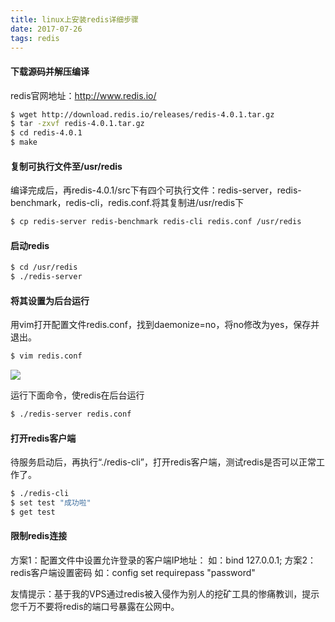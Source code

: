 ```yaml
---
title: linux上安装redis详细步骤
date: 2017-07-26  
tags: redis
---
```

#### 下载源码并解压编译

redis官网地址：http://www.redis.io/

```bash
$ wget http://download.redis.io/releases/redis-4.0.1.tar.gz
$ tar -zxvf redis-4.0.1.tar.gz
$ cd redis-4.0.1
$ make
```

<!--more-->

#### 复制可执行文件至/usr/redis

编译完成后，再redis-4.0.1/src下有四个可执行文件：redis-server，redis-benchmark，redis-cli，redis.conf.将其复制进/usr/redis下

```bash
$ cp redis-server redis-benchmark redis-cli redis.conf /usr/redis
```

#### 启动redis

```bash
$ cd /usr/redis
$ ./redis-server
```

#### 将其设置为后台运行

用vim打开配置文件redis.conf，找到daemonize=no，将no修改为yes，保存并退出。

```bash
$ vim redis.conf
```
<img src="http://oo8ieb5e5.bkt.clouddn.com/image/jpg/redis-daemonize.png" />

运行下面命令，使redis在后台运行
```bash
$ ./redis-server redis.conf
```

#### 打开redis客户端
待服务启动后，再执行“./redis-cli”，打开redis客户端，测试redis是否可以正常工作了。
```bash
$ ./redis-cli
$ set test "成功啦"
$ get test
```

#### 限制redis连接
方案1：配置文件中设置允许登录的客户端IP地址：
   如：bind 127.0.0.1;
方案2：redis客户端设置密码
    如：config set requirepass "password"

友情提示：基于我的VPS通过redis被入侵作为别人的挖矿工具的惨痛教训，提示您千万不要将redis的端口号暴露在公网中。